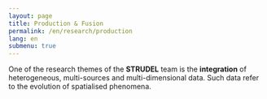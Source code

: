 ```yaml
---
layout: page
title: Production & Fusion
permalink: /en/research/production
lang: en
submenu: true
---
```


One of the research themes of the **STRUDEL** team is the **integration** of heterogeneous, multi-sources and multi-dimensional data. Such data refer to the evolution of spatialised phenomena.
